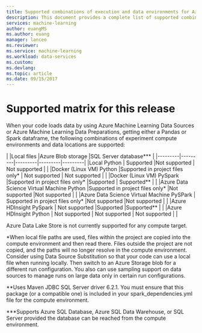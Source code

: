 ```yaml
---
title: Supported combinations of execution and data environments for Azure Machine Learning Data Preparations | Microsoft Docs
description: This document provides a complete list of supported combinations of different runtimes and data sources for Azure Machine Learning Data Preparations
services: machine-learning
author: euangMS
ms.author: euang
manager: lanceo
ms.reviewer: 
ms.service: machine-learning
ms.workload: data-services
ms.custom: 
ms.devlang: 
ms.topic: article
ms.date: 09/15/2017
---
```

# Supported matrix for this release 
When your code loads data by using Azure Machine Learning Data Sources or Azure Machine Learning Data Preparations, getting either a Pandas or Spark dataframe, the following combinations of experiment compute environments and data locations are supported:

|     |Local files  |Azure Blob storage  |SQL Server database***  |
|---------|---------|---------|---------|---------|
|Local Python    |     Supported    |Not supported         | Not supported        |         |
|Docker (Linux VM) Python     |Supported in project files only*         | Not supported        |        Not supported |         |
|Docker (Linux VM) PySpark     |Supported in project files only*     |Supported         | Supported**        |         |
|Azure Data Science Virtual Machine Python     |Supported in project files only*         |Not supported         |Not supported         |         |
|Azure Data Science Virtual Machine PySPark     | Supported in project files only*        |Not supported         |Not supported         |         |
|Azure HDInsight PySpark     | Not supported        |Supported         |Supported**         |         |
|Azure HDInsight Python     | Not supported        | Not supported        | Not supported        |         |

Azure Data Lake Store is not currently supported for any compute target.

*When local file paths are used, files within the project are copied into the compute environment and then read there. Files outside the project are not copied, and the paths will no longer resolve in the compute environment. Consider using Data Source Substitution so that your code can use a local file when running locally. Then switch to an Azure Storage blob for a different run configuration. You also can use sampling support on data sources to manage runs on large data only in certain run configurations.

**Uses Maven JDBC SQL Server driver 6.2.1. You must ensure that this package (or a compatible one) is included in your spark_dependencies.yml file for the compute environment.

***Supports Azure SQL Database, Azure SQL Data Warehouse, or SQL Server provided the database can be reached from the compute environment. 
